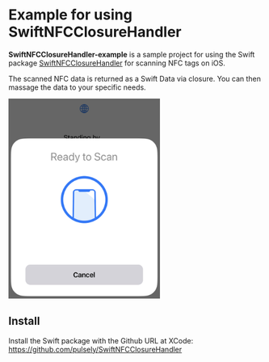 # Example for using SwiftNFCClosureHandler

**SwiftNFCClosureHandler-example** is a sample project for using the Swift package [SwiftNFCClosureHandler](https://github.com/pulsely/SwiftNFCClosureHandler) for scanning NFC tags on iOS.

The scanned NFC data is returned as a Swift Data via closure. You can then massage the data to your specific needs.

<img width="300px" src="https://raw.githubusercontent.com/pulsely/pulsely.github.io/main/assets/images/SwiftNFCClosureHandler/step4.png" />

<br />

## Install

Install the Swift package with the Github URL at XCode:  
https://github.com/pulsely/SwiftNFCClosureHandler
